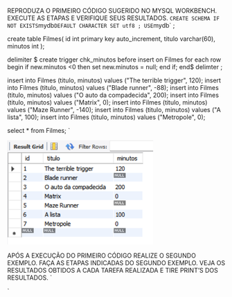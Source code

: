 REPRODUZA O PRIMEIRO CÓDIGO SUGERIDO NO MYSQL WORKBENCH. EXECUTE AS ETAPAS E VERIFIQUE SEUS RESULTADOS.
` CREATE SCHEMA IF NOT EXISTS `mydb` DEFAULT CHARACTER SET utf8 ;
USE `mydb` ;

create table Filmes(
id int primary key auto_increment,
titulo varchar(60),
minutos int
);

delimiter $
create trigger chk_minutos before insert on Filmes
for each row
begin
if new.minutos <0 then
set new.minutos = null;
end if;
end$
delimter ;

insert into Filmes (titulo, minutos) values ("The terrible trigger", 120);
insert into Filmes (titulo, minutos) values ("Blade runner", -88);
insert into Filmes (titulo, minutos) values ("O auto da compadecida", 200);
insert into Filmes (titulo, minutos) values ("Matrix", 0);
insert into Filmes (titulo, minutos) values ("Maze Runner", -140);
insert into Filmes (titulo, minutos) values ("A lista", 100);
insert into Filmes (titulo, minutos) values ("Metropole", 0);

select * from Filmes; 
`

<img src="https://github.com/kaialves/Trigger/blob/exemplo-1/Screenshot_120.png" alt="Tabela de filmes">

APÓS A EXECUÇÃO DO PRIMEIRO CÓDIGO REALIZE O SEGUNDO EXEMPLO. FAÇA AS ETAPAS INDICADAS DO SEGUNDO EXEMPLO. VEJA OS RESULTADOS OBTIDOS A CADA TAREFA REALIZADA E TIRE PRINT’S DOS RESULTADOS.
`

`
